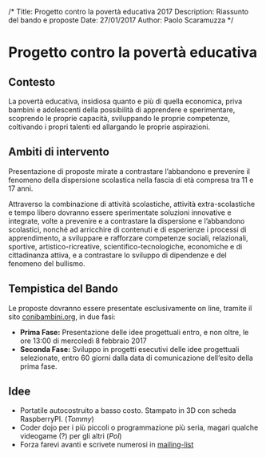 /*
Title: Progetto contro la povertà educativa 2017
Description: Riassunto del bando e proposte
Date: 27/01/2017
Author: Paolo Scaramuzza
*/


# Progetto contro la povertà educativa

## Contesto

La povertà educativa, insidiosa quanto e più di quella economica, priva bambini
e adolescenti della possibilità di apprendere e sperimentare, scoprendo le
proprie capacità, sviluppando le proprie competenze, coltivando i propri talenti
ed allargando le proprie aspirazioni.

## Ambiti di intervento

Presentazione di proposte mirate a contrastare l’abbandono e prevenire il
fenomeno della dispersione scolastica nella fascia di età compresa tra 11 e 17
anni.

Attraverso la combinazione di attività scolastiche, attività extra-scolastiche e
tempo libero dovranno essere sperimentate soluzioni innovative e integrate,
volte a prevenire e a contrastare la dispersione e l’abbandono scolastici,
nonché ad arricchire di contenuti e di esperienze i processi di apprendimento, a
sviluppare e rafforzare competenze sociali, relazionali, sportive,
artistico-ricreative, scientifico-tecnologiche, economiche e di cittadinanza
attiva, e a contrastare lo sviluppo di dipendenze e del fenomeno del bullismo.

## Tempistica del Bando

Le proposte dovranno essere presentate esclusivamente on line, tramite il sito
[conibambini.org](http://www.conibambini.org/), in due fasi:

 * **Prima Fase:** Presentazione delle idee progettuali entro, e non oltre, le
   ore 13:00 di mercoledì 8 febbraio 2017
 * **Seconda Fase:** Sviluppo in progetti esecutivi delle idee progettuali
   selezionate, entro 60 giorni dalla data di comunicazione dell’esito della
   prima fase.

## Idee

 * Portatile autocostruito a basso costo. Stampato in 3D con scheda RaspberryPI.
   (*Tommy*)
 * Coder dojo per i più piccoli o programmazione più seria, magari qualche
   videogame (?) per gli altri (*Pol*)
 * Forza farevi avanti e scrivete numerosi in
   [mailing-list](mailto:info@faberlibertatis.org?subject=progetto%20povertà%20educativa)

